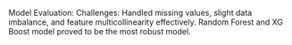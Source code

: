 Model Evaluation:
Challenges:
Handled missing values, slight data imbalance, and feature multicollinearity effectively. Random Forest and XG Boost model proved to be the most robust model.

